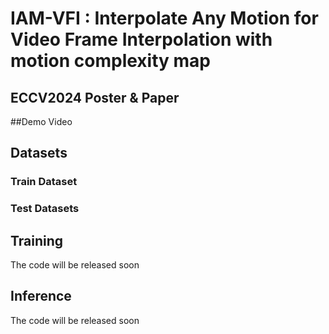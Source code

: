 # IAM-VFI : Interpolate Any Motion for Video Frame Interpolation with motion complexity map


## ECCV2024 Poster & Paper

##Demo Video

## Datasets
### Train Dataset
### Test Datasets

## Training
The code will be released soon
## Inference
The code will be released soon
